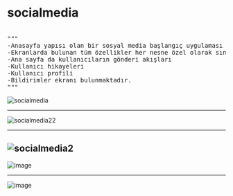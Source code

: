 # socialmedia

<pre> 
"""
-Anasayfa yapısı olan bir sosyal media başlangıç uygulaması geliştirdim.
-Ekranlarda bulunan tüm özellikler her nesne özel olarak sınıflarla oluşturuldu.
-Ana sayfa da kullanıcıların gönderi akışları
-Kullanıcı hikayeleri
-Kullanıcı profili
-Bildirimler ekranı bulunmaktadır.
"""
</pre>


![socialmedia](https://github.com/user-attachments/assets/35eeedb4-aa2e-4835-8551-b605d96e2700)

-------------------------------------------
![socialmedia22](https://github.com/user-attachments/assets/96e440ea-65f4-4900-8923-74c22ed80a89)

-----------------------------------------------

![socialmedia2](https://github.com/user-attachments/assets/c8b31ac9-9f0a-4035-9a47-f4ebfc27b097)
-----------------------------------------------
![image](https://github.com/user-attachments/assets/8392b2fe-cc8f-480d-840e-ebe422c1477d)

-----------------------------------------------
![image](https://github.com/user-attachments/assets/699efdbd-5ef9-4a1e-bb1d-a698345509d5)
